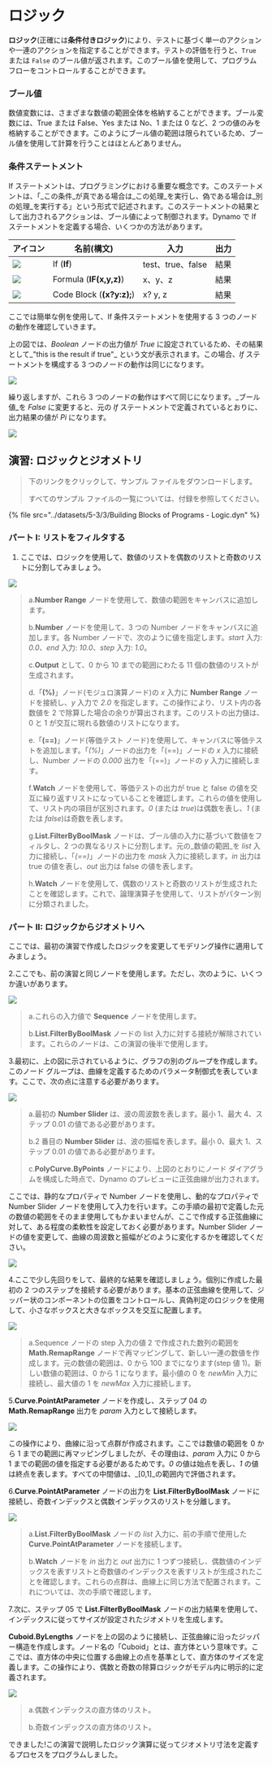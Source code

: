 # ロジック

**ロジック**(正確には**条件付きロジック**)により、テストに基づく単一のアクションや一連のアクションを指定することができます。テストの評価を行うと、`True` または `False` のブール値が返されます。このブール値を使用して、プログラム フローをコントロールすることができます。

### ブール値

数値変数には、さまざまな数値の範囲全体を格納することができます。ブール変数には、True または False、Yes または No、1 または 0 など、2 つの値のみを格納することができます。このようにブール値の範囲は限られているため、ブール値を使用して計算を行うことはほとんどありません。

### 条件ステートメント

If ステートメントは、プログラミングにおける重要な概念です。このステートメントは、「_この条件_が真である場合は_この処理_を実行し、偽である場合は_別の処理_を実行する」という形式で記述されます。このステートメントの結果として出力されるアクションは、ブール値によって制御されます。Dynamo で If ステートメントを定義する場合、いくつかの方法があります。

| アイコン                                            | 名前(構文)             | 入力            | 出力 |
| ----------------------------------------------- | ------------------------- | ----------------- | ------- |
| ![](../images/5-3/3/If.jpg)         | If (**If**)               | test、true、false | 結果  |
| ![](../images/5-3/3/Formula.jpg)          | Formula (**IF(x,y,z)**)   | x、y、z           | 結果  |
| ![](../images/5-3/3/CodeBlock.jpg) | Code Block (**(x?y:z);**) | x? y, z           | 結果  |

ここでは簡単な例を使用して、If 条件ステートメントを使用する 3 つのノードの動作を確認していきます。

上の図では、_Boolean_ ノードの出力値が _True_ に設定されているため、その結果として_"this is the result if true"_ という文が表示されます。この場合、_If_ ステートメントを構成する 3 つのノードの動作は同じになります。

![](../images/5-3/3/logic-conditionalstatements01false.jpg)

繰り返しますが、これら 3 つのノードの動作はすべて同じになります。_ブール値_を _False_ に変更すると、元の _If_ ステートメントで定義されているとおりに、出力結果の値が _Pi_ になります。

![](../images/5-3/3/logic-conditionalstatements02true.jpg)

## 演習: ロジックとジオメトリ

> 下のリンクをクリックして、サンプル ファイルをダウンロードします。
>
> すべてのサンプル ファイルの一覧については、付録を参照してください。

{% file src="../datasets/5-3/3/Building Blocks of Programs - Logic.dyn" %}

### パート I: リストをフィルタする

1. ここでは、ロジックを使用して、数値のリストを偶数のリストと奇数のリストに分割してみましょう。

![](../images/5-3/3/logic-exercisepartI-01.jpg)

> a.**Number Range** ノードを使用して、数値の範囲をキャンバスに追加します。
>
> b.**Number** ノードを使用して、3 つの Number ノードをキャンバスに追加します。各 Number ノードで、次のように値を指定します。_start_ 入力: _0.0_、_end_ 入力: _10.0_、_step_ 入力: _1.0_。
>
> c.**Output** として、0 から 10 までの範囲にわたる 11 個の数値のリストが生成されます。
>
> d.「**(%)**」ノード(モジュロ演算ノード)の _x_ 入力に **Number Range** ノードを接続し、_y_ 入力で _2.0_ を指定します。この操作により、リスト内の各数値を 2 で除算した場合の余りが算出されます。このリストの出力値は、0 と 1 が交互に現れる数値のリストになります。
>
> e.「**(==)**」ノード(等価テスト ノード)を使用して、キャンバスに等価テストを追加します。「_(%)_」ノードの出力を「(==)」ノードの _x_ 入力に接続し、Number ノードの _0.000_ 出力を「(==)」ノードの _y_ 入力に接続します。
>
> f.**Watch** ノードを使用して、等価テストの出力が true と false の値を交互に繰り返すリストになっていることを確認します。これらの値を使用して、リスト内の項目が区別されます。_0_ (または _true_)は偶数を表し、_1_ (または _false_)は奇数を表します。
>
> g.**List.FilterByBoolMask** ノードは、ブール値の入力に基づいて数値をフィルタし、2 つの異なるリストに分割します。元の_数値の範囲_を _list_ 入力に接続し、「_(==)_」ノードの出力を _mask_ 入力に接続します。_in_ 出力は true の値を表し、_out_ 出力は false の値を表します。
>
> h.**Watch** ノードを使用して、偶数のリストと奇数のリストが生成されたことを確認します。これで、論理演算子を使用して、リストがパターン別に分類されました。

### パート II: ロジックからジオメトリへ

ここでは、最初の演習で作成したロジックを変更してモデリング操作に適用してみましょう。

2\.ここでも、前の演習と同じノードを使用します。ただし、次のように、いくつか違いがあります。

![](../images/5-3/3/logic-exercisepartII-01.jpg)

> a.これらの入力値で **Sequence** ノードを使用します。
>
> b.**List.FilterByBoolMask** ノードの list 入力に対する接続が解除されています。これらのノードは、この演習の後半で使用します。

3\.最初に、上の図に示されているように、グラフの別のグループを作成します。このノード グループは、曲線を定義するためのパラメータ制御式を表しています。ここで、次の点に注意する必要があります。

![](../images/5-3/3/logic-exercisepartII-02.jpg)

> a.最初の **Number Slider** は、波の周波数を表します。最小 1、最大 4、ステップ 0.01 の値である必要があります。
>
> b.2 番目の **Number Slider** は、波の振幅を表します。最小 0、最大 1、ステップ 0.01 の値である必要があります。
>
> c.**PolyCurve.ByPoints** ノードにより、上図のとおりにノード ダイアグラムを構成した時点で、Dynamo のプレビューに正弦曲線が出力されます。

ここでは、静的なプロパティで Number ノードを使用し、動的なプロパティで Number Slider ノードを使用して入力を行います。この手順の最初で定義した元の数値の範囲をそのまま使用してもかまいませんが、ここで作成する正弦曲線に対して、ある程度の柔軟性を設定しておく必要があります。Number Slider ノードの値を変更して、曲線の周波数と振幅がどのように変化するかを確認してください。

![](../images/5-3/3/logic-exercisepartII-03.gif)

4\.ここで少し先回りをして、最終的な結果を確認しましょう。個別に作成した最初の 2 つのステップを接続する必要があります。基本の正弦曲線を使用して、ジッパー状のコンポーネントの位置をコントロールし、真偽判定のロジックを使用して、小さなボックスと大きなボックスを交互に配置します。

![](../images/5-3/3/logic-exercisepartII-04.jpg)

> a.Sequence ノードの step 入力の値 2 で作成された数列の範囲を **Math.RemapRange** ノードで再マッピングして、新しい一連の数値を作成します。元の数値の範囲は、0 から 100 までになります(step 値 1)。新しい数値の範囲は、0 から 1 になります。最小値の 0 を _newMin_ 入力に接続し、最大値の 1 を _newMax_ 入力に接続します。

5\.**Curve.PointAtParameter** ノードを作成し、ステップ 04 の **Math.RemapRange** 出力を _param_ 入力として接続します。

![](../images/5-3/3/logic-exercisepartII-05.jpg)

この操作により、曲線に沿って点群が作成されます。ここでは数値の範囲を 0 から 1 までの範囲に再マッピングしましたが、その理由は、_param_ 入力に 0 から 1 までの範囲の値を指定する必要があるためです。_0_ の値は始点を表し、_1_ の値は終点を表します。すべての中間値は、_[0,1]_の範囲内で評価されます。

6\.**Curve.PointAtParameter** ノードの出力を **List.FilterByBoolMask** ノードに接続し、奇数インデックスと偶数インデックスのリストを分離します。

![](../images/5-3/3/logic-exercisepartII-06.jpg)

> a.**List.FilterByBoolMask** ノードの _list_ 入力に、前の手順で使用した **Curve.PointAtParameter** ノードを接続します。
>
> b.**Watch** ノードを _in_ 出力と _out_ 出力に 1 つずつ接続し、偶数値のインデックスを表すリストと奇数値のインデックスを表すリストが生成されたことを確認します。これらの点群は、曲線上に同じ方法で配置されます。これについては、次の手順で確認します。

7\.次に、ステップ 05 で **List.FilterByBoolMask** ノードの出力結果を使用して、インデックスに従ってサイズが設定されたジオメトリを生成します。

**Cuboid.ByLengths** ノードを上の図のように接続し、正弦曲線に沿ったジッパー構造を作成します。ノード名の「Cuboid」とは、直方体という意味です。ここでは、直方体の中央に位置する曲線上の点を基準として、直方体のサイズを定義します。この操作により、偶数と奇数の除算ロジックがモデル内に明示的に定義されます。

![](../images/5-3/3/logic-exercisepartII-07.jpg)

> a.偶数インデックスの直方体のリスト。
>
> b.奇数インデックスの直方体のリスト。

できました!この演習で説明したロジック演算に従ってジオメトリ寸法を定義するプロセスをプログラムしました。
